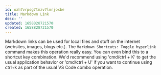 ```yaml
---
id: oah7vrpsg7tmzv7lnrjoxbe
title: Markdown Link
desc: ''
updated: 1658828721570
created: 1658828721570
---
```


Markdown links can be used for local files and stuff on the internet (websites, images, blogs etc.). The `Markdown Shortcuts: Toggle hyperlink` command makes this operation really easy. You can even bind this to a shortcut key combination. We'd recommend using 'cmd/ctrl + K' to get the usual application behavior or 'cmd/ctrl + U' if you want to continue using ctrl+k as part of the usual VS Code combo operation.